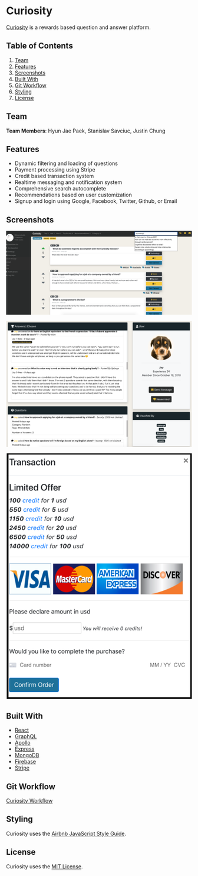 # Curiosity

[Curiosity](https://hrcuriosity.herokuapp.com/) is a rewards based question and answer platform.

## Table of Contents

1. [Team](#team)
1. [Features](#features)
1. [Screenshots](#screenshots)
1. [Built With](#built-with)
1. [Git Workflow](#git-workflow)
1. [Styling](#styling)
1. [License](#license)

## Team

**Team Members**: Hyun Jae Paek, Stanislav Savciuc, Justin Chung

## Features

- Dynamic filtering and loading of questions
- Payment processing using Stripe
- Credit based transaction system
- Realtime messaging and notification system
- Comprehensive search autocomplete
- Recommendations based on user customization
- Signup and login using Google, Facebook, Twitter, Github, or Email

## Screenshots

![Main Page](client/dist/MainPage.png)

![User Profile](client/dist/UserProfile.png)

![Stripe](client/dist/StripePayment.png)

## Built With

- [React](https://reactjs.org/)
- [GraphQL](https://graphql.org/)
- [Apollo](https://www.apollographql.com/)
- [Express](https://expressjs.com/)
- [MongoDB](https://www.mongodb.com/)
- [Firebase](http://firebase.google.com/)
- [Stripe](https://www.stripe.com/)

## Git Workflow

[Curiosity Workflow](WORKFLOW.md)

## Styling

Curiosity uses the [Airbnb JavaScript Style Guide](https://github.com/airbnb/javascript/).

## License

Curiosity uses the [MIT License](LICENSE.md).
